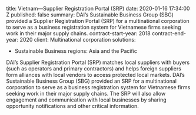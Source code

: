 
title: Vietnam—Supplier Registration Portal (SRP)
date: 2020-01-16 17:34:00 Z
published: false
summary: DAI’s Sustainable Business Group (SBG) provided a Supplier Registration Portal
  (SRP) for a multinational corporation to serve as a business registration system
  for Vietnamese firms seeking work in their major supply chains.
contract-start-year: 2018
contract-end-year: 2020
client: Multinational corporation
solutions:
- Sustainable Business
regions: Asia and the Pacific


DAI’s Supplier Registration Portal (SRP) matches local suppliers with buyers (such as operators and primary contractors) and helps foreign suppliers form alliances with local vendors to access protected local markets. DAI’s Sustainable Business Group (SBG) provided an SRP for a multinational corporation to serve as a business registration system for Vietnamese firms seeking work in their major supply chains. The SRP will also allow engagement and communication with local businesses by sharing opportunity notifications and other critical information.
